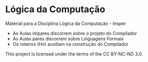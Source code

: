 # Lógica da Computação

Material para a Disciplina Lógica da Computação - Insper

* As Aulas ímpares discorrem sobre o projeto do Compilador
* As Aulas pares discorrem sobre Linguagens Formais
* Os roteiros (Hn) auxiliam na construção do Compilador

This project is licensed under the terms of the CC BY-NC-ND 3.0.
